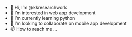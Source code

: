 - 👋 Hi, I’m @kkresearchwork
- 👀 I’m interested in web app development
- 🌱 I’m currently learning python
- 💞️ I’m looking to collaborate on mobile app development
- 📫 How to reach me ...

<!---
kkresearchwork/kkresearchwork is a ✨ special ✨ repository because its `README.md` (this file) appears on your GitHub profile.
You can click the Preview link to take a look at your changes.
--->
